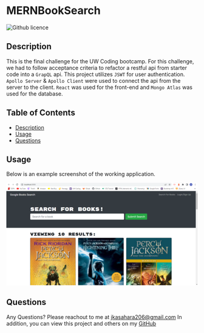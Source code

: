 # MERNBookSearch

![Github licence](http://img.shields.io/badge/license-MIT-blue.svg)

## Description
This is the final challenge for the UW Coding bootcamp. For this challenge, we had to follow acceptance criteria to refactor a restful api from 
starter code into a `GrapQL` api. This project utilizes `JSWT` for user authentication. `Apollo Server` & `Apollo Client` were used to connect the api 
from the server to the client. `React` was used for the front-end and `Mongo Atlas` was used for the database. 
  
## Table of Contents
* [Description](#description)
* [Usage](#usage)
* [Questions](#questions)
  
## Usage

Below is an example screenshot of the working application.

![](./assets/screenshot.png)
  
## Questions
Any Questions? Please reachout to me at jkasahara206@gmail.com
In addition, you can view this project and others on my [GitHub](https://github.com/CodeJeffK)
